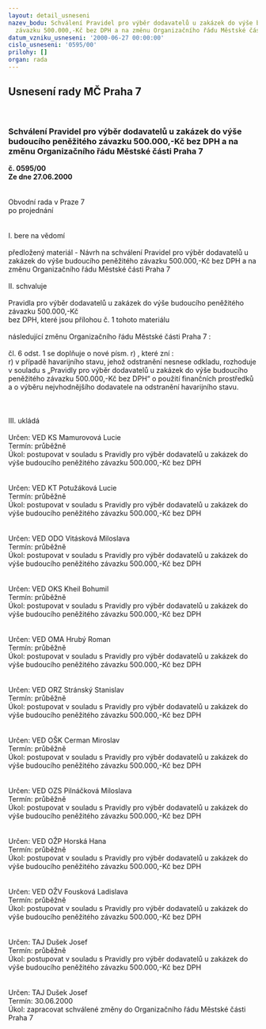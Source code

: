 ```yaml
---
layout: detail_usneseni
nazev_bodu: Schválení Pravidel pro výběr dodavatelů u zakázek do výše budoucího peněžitého
  závazku 500.000,-Kč bez DPH a na změnu Organizačního řádu Městské části Praha 7
datum_vzniku_usneseni: '2000-06-27 00:00:00'
cislo_usneseni: '0595/00'
prilohy: []
organ: rada
---
```

<div id="ucUsn_pList" class="usn">
	<span><h2>Usnesení rady MČ Praha 7 </h2>
<br></span><div class="standBody">
<span><h3>Schválení Pravidel pro výběr dodavatelů u zakázek do výše budoucího peněžitého závazku 500.000,-Kč bez DPH a na změnu Organizačního řádu Městské části Praha 7</h3></span><div class="center">
		<strong>č. 0595/00</strong><br>
	</div>
<div class="center">
		<strong>Ze dne 27.06.2000</strong><br><br>
	</div>     <br>Obvodní rada v Praze 7<br>po projednání<br><br><br>I.	bere na vědomí<br><br> předložený materiál  - Návrh  na schválení Pravidel pro výběr dodavatelů u zakázek do výše budoucího peněžitého závazku 500.000,-Kč bez DPH a na změnu Organizačního řádu Městské části Praha 7<br><br>II.	schvaluje <br><br>Pravidla pro výběr dodavatelů u zakázek do výše budoucího peněžitého závazku 500.000,-Kč <br>bez DPH, které jsou přílohou č. 1 tohoto materiálu<br><br>následující změnu Organizačního řádu Městské části Praha 7 :<br><br>čl. 6 odst. 1  se doplňuje o  nové písm. r)  , které zní  : <br>r)  v případě havarijního stavu, jehož odstranění nesnese odkladu, rozhoduje v souladu s „Pravidly   pro výběr dodavatelů u zakázek do výše budoucího peněžitého závazku 500.000,-Kč bez DPH“ o použití finančních prostředků a o výběru nejvhodnějšího dodavatele na odstranění havarijního stavu.<br><br><br><br>III.	ukládá <br><br> Určen:	     	VED KS Mamurovová Lucie<br>Termín: průběžně<br>Úkol:	postupovat v souladu s Pravidly pro výběr dodavatelů u zakázek do výše budoucího peněžitého závazku 500.000,-Kč bez DPH<br> <br><br> Určen:	     	VED KT Potužáková Lucie<br>Termín: průběžně<br>Úkol:	postupovat v souladu s Pravidly pro výběr dodavatelů u zakázek do výše budoucího peněžitého závazku 500.000,-Kč bez DPH<br> <br><br> Určen:	     	VED ODO Vitásková Miloslava<br>Termín: průběžně<br>Úkol:	postupovat v souladu s Pravidly pro výběr dodavatelů u zakázek do výše budoucího peněžitého závazku 500.000,-Kč bez DPH<br> <br> <br> Určen:	     	VED OKS Kheil Bohumil<br>Termín: průběžně<br>Úkol:	postupovat v souladu s Pravidly pro výběr dodavatelů u zakázek do výše budoucího peněžitého závazku 500.000,-Kč bez DPH<br> <br><br> Určen:	     	VED OMA Hrubý Roman<br>Termín: průběžně<br>Úkol:	postupovat v souladu s Pravidly pro výběr dodavatelů u zakázek do výše budoucího peněžitého závazku 500.000,-Kč bez DPH<br> <br><br> Určen:	     	VED ORZ  Stránský Stanislav<br>Termín: průběžně<br>Úkol:	postupovat v souladu s Pravidly pro výběr dodavatelů u zakázek do výše budoucího peněžitého závazku 500.000,-Kč bez DPH<br> <br><br> Určen:	     	VED OŠK Cerman Miroslav<br>Termín: průběžně<br>Úkol:	postupovat v souladu s Pravidly pro výběr dodavatelů u zakázek do výše budoucího peněžitého závazku 500.000,-Kč bez DPH<br> <br><br> Určen:	     	VED OZS Pilnáčková Miloslava<br>Termín: průběžně<br>Úkol:	postupovat v souladu s Pravidly pro výběr dodavatelů u zakázek do výše budoucího peněžitého závazku 500.000,-Kč bez DPH<br> <br><br> Určen:	     	VED OŽP Horská Hana<br>Termín: průběžně<br>Úkol:	postupovat v souladu s Pravidly pro výběr dodavatelů u zakázek do výše budoucího peněžitého závazku 500.000,-Kč bez DPH<br> <br><br> Určen:	     	VED OŽV Fousková Ladislava<br>Termín: průběžně<br>Úkol:	postupovat v souladu s Pravidly pro výběr dodavatelů u zakázek do výše budoucího peněžitého závazku 500.000,-Kč bez DPH<br> <br><br> Určen:	     	TAJ Dušek Josef<br>Termín: průběžně<br>Úkol:	postupovat v souladu s Pravidly pro výběr dodavatelů u zakázek do výše budoucího peněžitého závazku 500.000,-Kč bez DPH<br> <br><br> Určen:	     	TAJ Dušek Josef<br>Termín: 30.06.2000<br>Úkol:	zapracovat schválené změny do Organizačního řádu Městské části Praha 7<br> </div>
</div>
